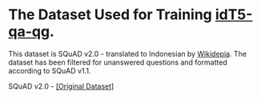 # The Dataset Used for Training [idT5-qa-qg](https://huggingface.co/muchad/idt5-qa-qg).
This dataset is SQuAD v2.0 - translated to Indonesian by [Wikidepia](https://github.com/Wikidepia/indonesian_datasets/tree/master/question-answering/squad). The dataset has been filtered for unanswered questions and formatted according to SQuAD v1.1. 

SQuAD v2.0 - [[Original Dataset]](https://rajpurkar.github.io/SQuAD-explorer/)
